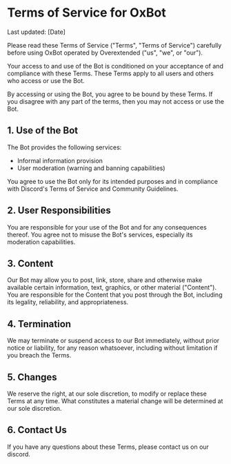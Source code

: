# Terms of Service for OxBot

Last updated: [Date]

Please read these Terms of Service ("Terms", "Terms of Service") carefully before using OxBot operated by Overextended ("us", "we", or "our").

Your access to and use of the Bot is conditioned on your acceptance of and compliance with these Terms. These Terms apply to all users and others who access or use the Bot.

By accessing or using the Bot, you agree to be bound by these Terms. If you disagree with any part of the terms, then you may not access or use the Bot.

## 1. Use of the Bot

The Bot provides the following services:
- Informal information provision
- User moderation (warning and banning capabilities)

You agree to use the Bot only for its intended purposes and in compliance with Discord's Terms of Service and Community Guidelines.

## 2. User Responsibilities

You are responsible for your use of the Bot and for any consequences thereof. You agree not to misuse the Bot's services, especially its moderation capabilities.

## 3. Content

Our Bot may allow you to post, link, store, share and otherwise make available certain information, text, graphics, or other material ("Content"). You are responsible for the Content that you post through the Bot, including its legality, reliability, and appropriateness.

## 4. Termination

We may terminate or suspend access to our Bot immediately, without prior notice or liability, for any reason whatsoever, including without limitation if you breach the Terms.

## 5. Changes

We reserve the right, at our sole discretion, to modify or replace these Terms at any time. What constitutes a material change will be determined at our sole discretion.

## 6. Contact Us

If you have any questions about these Terms, please contact us on our discord.